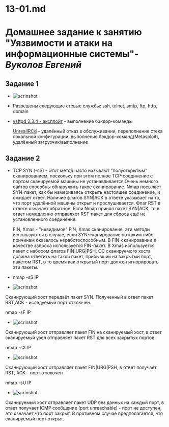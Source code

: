 # 13-01.md

# **Домашнее задание к занятию "Уязвимости и атаки на информационные системы"**-***Вуколов Евгений***

## **Задание 1**

- ![scrinshot](https://github.com/Evgenii-379/13-01.md/blob/main/Снимок%20экрана%202024-06-15%20233548.png)

- Разрешены следующие стевые службы: ssh, telnet, smtp, ftp, http, domain


- [vsftpd 2.3.4 - эксплойт](https://www.exploit-db.com/ ) - выполнение бэкдор-команды

  [UnrealIRCd](https://www.exploit-db.com/ ) - удалённый отказ в обслуживании, переполнение стека локальной конфигурации, выполнение бэкдор-команд(Metasploit), удалённый загрузчик/выполнение 


## **Задание 2**


- TCP SYN (-sS) - Этот метод часто называют "полуоткрытым" сканированием, поскольку при этом полное TCP-соединение с портом сканируемой машины не устанавливается.Очень немного сайтов способны 
  обнаружить такое сканирование. Nmap посылает SYN-пакет, как бы намериваясь открыть настоящее соединение, и ожидает ответ. Наличие флагов SYN|ACK в ответе указывает на то, что порт удалённой машины
  открыт и прослушивается. Флаг RST в ответе означает обратное. Если Nmap принял пакет SYN|ACK, то в ответ немедленно отправляет RST-пакет для сброса ещё не установленного соединения.

  FIN, Xmas - "невидимое" FIN, Xmas сканирование, эти методы используются в случае, если SYN-сканирование по каким либо причинам оказалось неработоспособным. В FIN-сканировании в качестве запроса 
  используется FIN-пакет. В Xmas используется пакет с набором флагов FIN|URG|PSH, OC сканируемого хоста должна ответить на такой пакет, прибывший на закрытый порт, пакетом RST, в то время как открытый
  порт должен игнорировать эти пакеты. 
 
- nmap -sS IP

- ![scrinshot](https://github.com/Evgenii-379/13-01.md/blob/main/Снимок%20экрана%202024-06-16%20232217.png)

 Сканирующий хост передаёт пакет SYN. Полученный в ответ пакет RST,ACK - иследуемый порт отключен.


 nmap -sF IP

- ![scrinshot](https://github.com/Evgenii-379/13-01.md/blob/main/Снимок%20экрана%202024-06-17%20001821.png)

 Сканирующий хост отправляет пакет FIN на сканируемый хост, в ответ сканируемый узел отправляет пакет RST для всех закрытых портов.


  nmap -sX IP


- ![scrinshot](https://github.com/Evgenii-379/13-01.md/blob/main/Снимок%20экрана%202024-06-17%20002534.png)

Сканирующий хост отправляет пакет FIN|URG|PSH, в ответ получает RST, ACK - порт отключен


  nmap -sU IP

- ![scrinshot](https://github.com/Evgenii-379/13-01.md/blob/main/Снимок%20экрана%202024-06-17%20004041.png)

 Сканируемый хост отправляет пакет UDP без данных на каждый порт, в ответ получает ICMP сообщение (port unreachable) - порт не доступен, это означает что порт закрыт. В противном случае предполагается,
 что сканируемый порт открыт.

